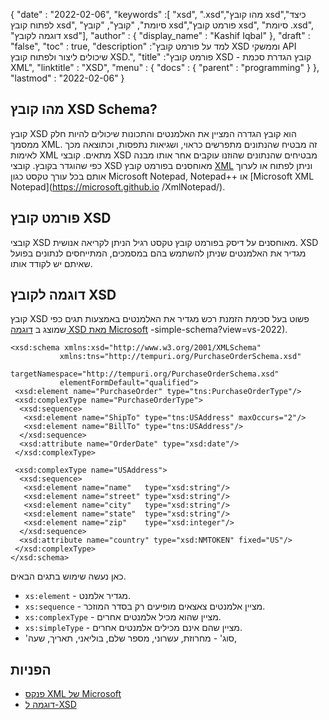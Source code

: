 {
  "date" : "2022-02-06",
  "keywords" :[ "xsd", ".xsd","מהו קובץ xsd","כיצד לפתוח קובץ xsd", "סיומת", "קובץ", "קובץ xsd","פורמט קובץ xsd", "סיומת .xsd", "דוגמה לקובץ xsd"],
  "author" : {
    "display_name" : "Kashif Iqbal"
},
  "draft" : "false",
  "toc" : true,
  "description" :"למד על פורמט קובץ XSD וממשקי API שיכולים ליצור ולפתוח קובץ XSD.",
  "title" :"פורמט קובץ XSD - קובץ הגדרת סכמת XML",
  "linktitle" : "XSD",
  "menu" : {
    "docs" : {
      "parent" : "programming"
}
},
  "lastmod" : "2022-02-06"
}

## מהו קובץ XSD Schema?

קובץ XSD הוא קובץ הגדרה המציין את האלמנטים והתכונות שיכולים להיות חלק ממסמך XML. זה מבטיח שהנתונים מתפרשים כראוי, ושגיאות נתפסות, וכתוצאה מכך לאימות XML מתאים. קובצי XSD מבטיחים שהנתונים שהוזנו עוקבים אחר אותו מבנה כפי שהוגדר בקובץ. קובצי XSD מאוחסנים בפורמט קובץ [XML](/he/web/xml/) וניתן לפתוח או לערוך אותם בכל עורך טקסט כגון Microsoft Notepad, Notepad++ או [Microsoft XML Notepad](https://microsoft.github.io /XmlNotepad/).

## פורמט קובץ XSD

קובצי XSD מאוחסנים על דיסק בפורמט קובץ טקסט רגיל הניתן לקריאה אנושית. XSD מגדיר את האלמנטים שניתן להשתמש בהם במסמכים, המתייחסים לנתונים בפועל שאיתם יש לקודד אותו.

## דוגמה לקובץ XSD

קובץ XSD פשוט בעל סכימת הזמנת רכש מגדיר את האלמנטים באמצעות תגים כפי שמוצג ב [דוגמה XSD מאת Microsoft](https://learn.microsoft.com/en-us/visualstudio/xml-tools/sample-xsd-file) -simple-schema?view=vs-2022).

```
<xsd:schema xmlns:xsd="http://www.w3.org/2001/XMLSchema"
           xmlns:tns="http://tempuri.org/PurchaseOrderSchema.xsd"
           targetNamespace="http://tempuri.org/PurchaseOrderSchema.xsd"
           elementFormDefault="qualified">
 <xsd:element name="PurchaseOrder" type="tns:PurchaseOrderType"/>
 <xsd:complexType name="PurchaseOrderType">
  <xsd:sequence>
   <xsd:element name="ShipTo" type="tns:USAddress" maxOccurs="2"/>
   <xsd:element name="BillTo" type="tns:USAddress"/>
  </xsd:sequence>
  <xsd:attribute name="OrderDate" type="xsd:date"/>
 </xsd:complexType>

 <xsd:complexType name="USAddress">
  <xsd:sequence>
   <xsd:element name="name"   type="xsd:string"/>
   <xsd:element name="street" type="xsd:string"/>
   <xsd:element name="city"   type="xsd:string"/>
   <xsd:element name="state"  type="xsd:string"/>
   <xsd:element name="zip"    type="xsd:integer"/>
  </xsd:sequence>
  <xsd:attribute name="country" type="xsd:NMTOKEN" fixed="US"/>
 </xsd:complexType>
</xsd:schema>
```

כאן נעשה שימוש בתגים הבאים.

* `xs:element` - מגדיר אלמנט.
* `xs:sequence` - מציין אלמנטים צאצאים מופיעים רק בסדר המוזכר.
* `xs:complexType` - מציין שהוא מכיל אלמנטים אחרים.
* `xs:simpleType` - מציין שהם אינם מכילים אלמנטים אחרים.
* 'סוג' - מחרוזת, עשרוני, מספר שלם, בוליאני, תאריך, שעה,

## הפניות ##

- [פנקס XML של Microsoft](https://microsoft.github.io/XmlNotepad/)
- [דוגמה ל-XSD](https://learn.microsoft.com/en-us/visualstudio/xml-tools/sample-xsd-file-simple-schema?view=vs-2022)

